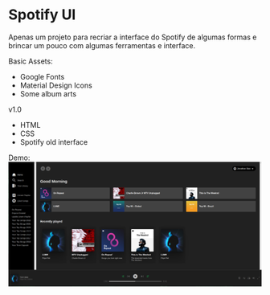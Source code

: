 
# Spotify UI

Apenas um projeto para recriar a interface do Spotify de algumas formas e brincar um pouco com algumas ferramentas e interface.

Basic Assets:
- Google Fonts
- Material Design Icons
- Some album arts

v1.0
- HTML
- CSS
- Spotify old interface

Demo:
![Demo img](demo.png)
